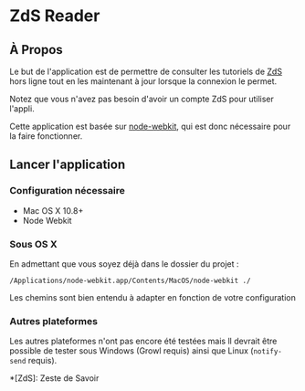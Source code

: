 # ZdS Reader

## À Propos

Le but de l'application est de permettre de consulter les tutoriels de [ZdS](http://zestedesavoir.com/) hors ligne tout en les maintenant à jour lorsque la connexion le permet.

Notez que vous n'avez pas besoin d'avoir un compte ZdS pour utiliser l'appli.

Cette application est basée sur [node-webkit](https://github.com/rogerwang/node-webkit), qui est donc nécessaire pour la faire fonctionner.

## Lancer l'application

### Configuration nécessaire

* Mac OS X 10.8+
* Node Webkit

### Sous OS X

En admettant que vous soyez déjà dans le dossier du projet :

```
/Applications/node-webkit.app/Contents/MacOS/node-webkit ./
```

Les chemins sont bien entendu à adapter en fonction de votre configuration

### Autres plateformes

Les autres plateformes n'ont pas encore été testées mais ll devrait être possible de tester sous Windows (Growl requis) ainsi que Linux (`notify-send` requis).

*[ZdS]: Zeste de Savoir
